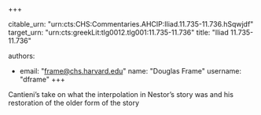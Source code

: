 +++


citable_urn: "urn:cts:CHS:Commentaries.AHCIP:Iliad.11.735-11.736.hSqwjdf"
target_urn: "urn:cts:greekLit:tlg0012.tlg001:11.735-11.736"
title: "Iliad 11.735-11.736"

authors:
- email: "frame@chs.harvard.edu"
  name: "Douglas Frame"
  username: "dframe"
+++

<p>Cantieni’s take on what the interpolation in Nestor’s story was and his restoration of the older form of the story</p>